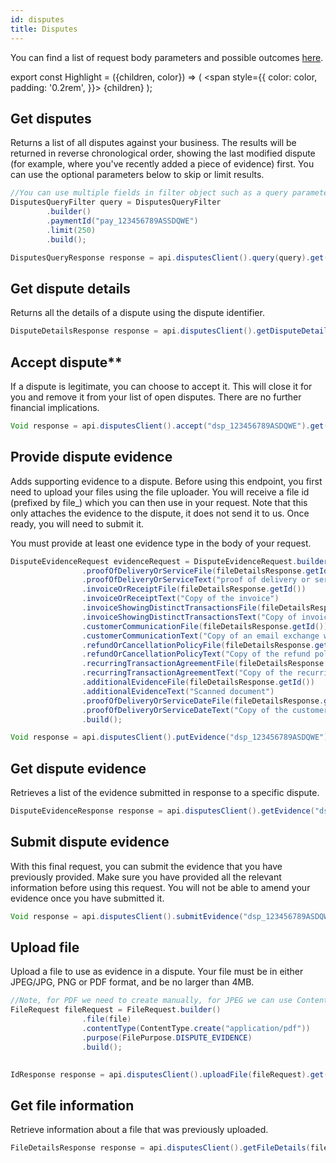 ```yaml
---
id: disputes
title: Disputes
---
```


You can find a list of request body parameters and possible outcomes [here](https://api-reference.checkout.com/#tag/Disputes).

export const Highlight = ({children, color}) => (
<span
style={{
color: color,
padding: '0.2rem',
}}>
{children}
</span>
);

## Get disputes

Returns a list of all disputes against your business. The results will be returned in reverse chronological order, showing the last modified dispute (for example, where you've recently added a piece of evidence) first. You can use the optional parameters below to skip or limit results.

```java
//You can use multiple fields in filter object such as a query parameter request
DisputesQueryFilter query = DisputesQueryFilter
        .builder()
        .paymentId("pay_123456789ASSDQWE")
        .limit(250)
        .build();

DisputesQueryResponse response = api.disputesClient().query(query).get();
```

## Get dispute details

Returns all the details of a dispute using the dispute identifier.

```java
DisputeDetailsResponse response = api.disputesClient().getDisputeDetails("dsp_123456789ASDQWE").get();
```


## Accept dispute**

If a dispute is legitimate, you can choose to accept it. This will close it for you and remove it from your list of open disputes. There are no further financial implications.

```java
Void response = api.disputesClient().accept("dsp_123456789ASDQWE").get();
```

## Provide dispute evidence

Adds supporting evidence to a dispute. Before using this endpoint, you first need to upload your files using the file uploader. You will receive a file id (prefixed by file_) which you can then use in your request. Note that this only attaches the evidence to the dispute, it does not send it to us. Once ready, you will need to submit it.

You must provide at least one evidence type in the body of your request.

```java
DisputeEvidenceRequest evidenceRequest = DisputeEvidenceRequest.builder()
                .proofOfDeliveryOrServiceFile(fileDetailsResponse.getId())
                .proofOfDeliveryOrServiceText("proof of delivery or service text")
                .invoiceOrReceiptFile(fileDetailsResponse.getId())
                .invoiceOrReceiptText("Copy of the invoice")
                .invoiceShowingDistinctTransactionsFile(fileDetailsResponse.getId())
                .invoiceShowingDistinctTransactionsText("Copy of invoice #1244 showing two transactions")
                .customerCommunicationFile(fileDetailsResponse.getId())
                .customerCommunicationText("Copy of an email exchange with the cardholder")
                .refundOrCancellationPolicyFile(fileDetailsResponse.getId())
                .refundOrCancellationPolicyText("Copy of the refund policy")
                .recurringTransactionAgreementFile(fileDetailsResponse.getId())
                .recurringTransactionAgreementText("Copy of the recurring transaction agreement")
                .additionalEvidenceFile(fileDetailsResponse.getId())
                .additionalEvidenceText("Scanned document")
                .proofOfDeliveryOrServiceDateFile(fileDetailsResponse.getId())
                .proofOfDeliveryOrServiceDateText("Copy of the customer receipt showing the merchandise was delivered on 2018-12-20")
                .build();

Void response = api.disputesClient().putEvidence("dsp_123456789ASDQWE").get();
```

## Get dispute evidence

Retrieves a list of the evidence submitted in response to a specific dispute.

```java
DisputeEvidenceResponse response = api.disputesClient().getEvidence("dsp_123456789ASDQWE").get();
```

## Submit dispute evidence

With this final request, you can submit the evidence that you have previously provided. Make sure you have provided all the relevant information before using this request. You will not be able to amend your evidence once you have submitted it.

```java
Void response = api.disputesClient().submitEvidence("dsp_123456789ASDQWE").get();
```

## Upload file

Upload a file to use as evidence in a dispute. Your file must be in either JPEG/JPG, PNG or PDF format, and be no larger than 4MB.

```java
//Note, for PDF we need to create manually, for JPEG we can use ContentType.IMAGE_JPEG
FileRequest fileRequest = FileRequest.builder()
                .file(file)
                .contentType(ContentType.create("application/pdf"))
                .purpose(FilePurpose.DISPUTE_EVIDENCE)
                .build();
        

IdResponse response = api.disputesClient().uploadFile(fileRequest).get();
```

## Get file information

Retrieve information about a file that was previously uploaded.

```java
FileDetailsResponse response = api.disputesClient().getFileDetails(fileRequest).get();
```

